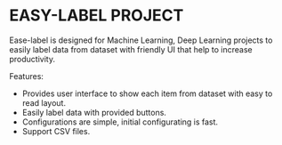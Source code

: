 # EASY-LABEL PROJECT
Ease-label is designed for Machine Learning, Deep Learning projects to easily label data from dataset with friendly UI that help to increase productivity.

Features:
- Provides user interface to show each item from dataset with easy to read layout.
- Easily label data with provided buttons.
- Configurations are simple, initial configurating is fast.
- Support CSV files.